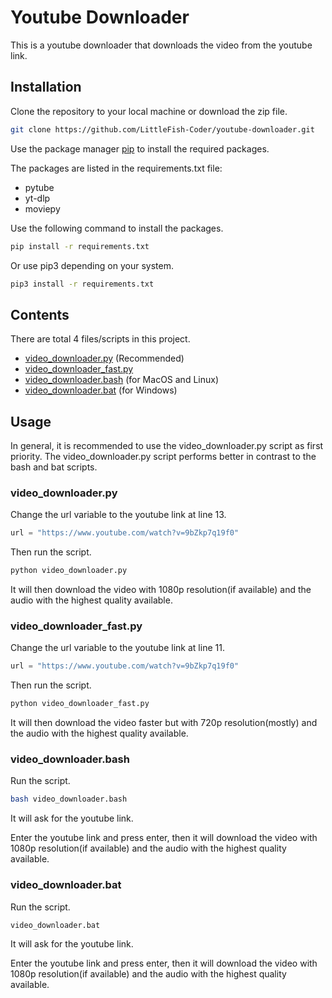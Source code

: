 # Youtube Downloader

This is a youtube downloader that downloads the video from the youtube link.

## Installation

Clone the repository to your local machine or download the zip file.

```bash
git clone https://github.com/LittleFish-Coder/youtube-downloader.git
```

Use the package manager [pip](https://pip.pypa.io/en/stable/) to install the required packages.

The packages are listed in the requirements.txt file:

- pytube
- yt-dlp
- moviepy

Use the following command to install the packages.

```bash
pip install -r requirements.txt
```

Or use pip3 depending on your system.

```bash
pip3 install -r requirements.txt
```

## Contents

There are total 4 files/scripts in this project.

- [video_downloader.py](#video_downloaderpy) (Recommended)
- [video_downloader_fast.py](#video__downloader_fastpy)
- [video_downloader.bash](#video__downloaderbash) (for MacOS and Linux)
- [video_downloader.bat](#video_downloaderbat) (for Windows)

## Usage

In general, it is recommended to use the video_downloader.py script as first priority.
The video_downloader.py script performs better in contrast to the bash and bat scripts.

### video_downloader.py

Change the url variable to the youtube link at line 13.

```python
url = "https://www.youtube.com/watch?v=9bZkp7q19f0"
```

Then run the script.

```bash
python video_downloader.py
```

It will then download the video with 1080p resolution(if available) and the audio with the highest quality available.

### video_downloader_fast.py

Change the url variable to the youtube link at line 11.

```python
url = "https://www.youtube.com/watch?v=9bZkp7q19f0"
```

Then run the script.

```bash
python video_downloader_fast.py
```

It will then download the video faster but with 720p resolution(mostly) and the audio with the highest quality available.

### video_downloader.bash

Run the script.

```bash
bash video_downloader.bash
```

It will ask for the youtube link.

Enter the youtube link and press enter, then it will download the video with 1080p resolution(if available) and the audio with the highest quality available.

### video_downloader.bat

Run the script.

```bash
video_downloader.bat
```

It will ask for the youtube link.

Enter the youtube link and press enter, then it will download the video with 1080p resolution(if available) and the audio with the highest quality available.
